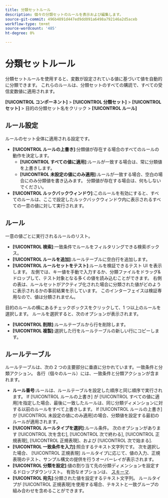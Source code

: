 ```yaml
---
title: 分類セットルール
description: 個々の分類セットのルールを表示および編集します。
source-git-commit: 496b4891d447ed9dd091a6498a792146a2d5aceb
workflow-type: tm+mt
source-wordcount: '485'
ht-degree: 0%

---
```


# 分類セットルール

分類セットルールを使用すると、変数が設定されている値に基づいて値を自動的に分類できます。 これらのルールは、分類セットのすべての購読で、すべての受信変数値に適用されます。

**[!UICONTROL コンポーネント]** > **[!UICONTROL 分類セット]** > **[!UICONTROL セット]** > 目的の分類セット名をクリック > **[!UICONTROL ルール]**

## ルール設定

ルールのセット全体に適用される設定です。

* **[!UICONTROL ルールの上書き]**:分類値が存在する場合のすべてのルールの動作を決定します。
   * **[!UICONTROL すべての値に適用]**:ルールが一致する場合は、常に分類値を上書きします。
   * **[!UICONTROL 未設定の値にのみ適用]**:ルールが一致する場合、空白の場合にのみ分類値を書き込みます。 分類値が存在する場合は、何もしないでください。
* **[!UICONTROL ルックバックウィンドウ]**:このルールを有効にすると、すべてのルールは、ここで設定したルックバックウィンドウ内に表示されるすべての一意の値に対して実行されます。

## ルール

一意の値ごとに実行されるルールのリスト。

* **[!UICONTROL 検索]**:一致条件でルールをフィルタリングできる検索ボックス。
* **[!UICONTROL ルールを追加]**:ルールテーブルに空白行を追加します。
* **[!UICONTROL ルールセットをテスト]**:ルールを検証できるテスト UI を表示します。 左側では、キー値を手動で入力するか、分類ファイルをドラッグ&amp;ドロップして、テスト対象となる多くの値を読み込むことができます。 右側の表は、ルールセットがアクティブ化された場合に分類された値がどのように表示されるかの事前結果を示しています。 このインターフェイスは検証専用なので、値は分類されません。

目的のルールの横にあるチェックボックスをクリックして、1 つ以上のルールを選択します。 ルールを選択すると、次のオプションが表示されます。

* **[!UICONTROL 削除]**:ルールテーブルから行を削除します。
* **[!UICONTROL 複製]**:選択した行をルールテーブルの新しい行にコピーします。

## ルールテーブル

ルールテーブルは、次の 2 つの主要部分に垂直に分かれています。一致条件と分類アクション。 各行（個々のルール）には、一致条件と分類アクションが含まれます。

* **ルール番号**:ルールは、ルールテーブルを設定した順序と同じ順序で実行されます。 If [!UICONTROL ルールの上書き] が [!UICONTROL すべての値に適用]を指定した場合、最後に一致したルールは、同じ分類ディメンションに対する以前のルールをすべて上書きします。 If [!UICONTROL ルールの上書き] が [!UICONTROL 未設定の値にのみ適用]の場合、分類値を設定する最初のルールが適用されます。
* **[!UICONTROL ルールタイプを選択]**:ルール条件。 次のオプションがあります [!UICONTROL 次を含む], [!UICONTROL 次で終わる], [!UICONTROL 正規表現], [!UICONTROL 正規表現]、および [!UICONTROL 次で始まる].
* **[!UICONTROL 一致条件を入力]**:照合するテキスト文字列です。 次を選択した場合、 [!UICONTROL 正規表現] ルールタイプに応じて、値の入力、正規表現のテスト、サンプル構文の提供を行うオーバーレイが表示されます。
* **[!UICONTROL 分類を設定]**:値の割り当て先の分類ディメンションを設定するドロップダウンリスト。 有効なオプションは、 [スキーマ](schema.md).
* **[!UICONTROL 宛先]**:分類された値を設定するテキスト文字列。 ルールタイプが [!UICONTROL 正規表現]を使用する場合、テキストと一致グループの組み合わせを含めることができます。
